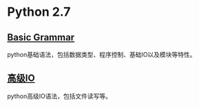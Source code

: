 # Python 2.7
## [Basic Grammar](#/language/python/basic.md)
python基础语法，包括数据类型、程序控制、基础IO以及模块等特性。
## [高级IO](#/language/python/io.md)
python高级IO语法，包括文件读写等。

